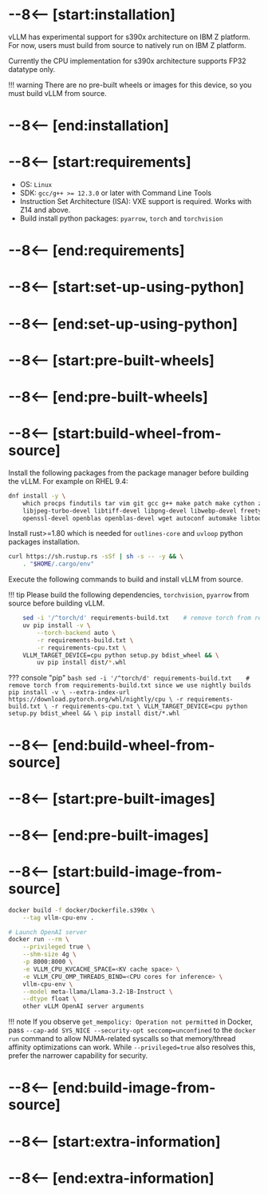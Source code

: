 # --8<-- [start:installation]

vLLM has experimental support for s390x architecture on IBM Z platform. For now, users must build from source to natively run on IBM Z platform.

Currently the CPU implementation for s390x architecture supports FP32 datatype only.

!!! warning
    There are no pre-built wheels or images for this device, so you must build vLLM from source.

# --8<-- [end:installation]
# --8<-- [start:requirements]

- OS: `Linux`
- SDK: `gcc/g++ >= 12.3.0` or later with Command Line Tools
- Instruction Set Architecture (ISA): VXE support is required. Works with Z14 and above.
- Build install python packages: `pyarrow`, `torch` and `torchvision`

# --8<-- [end:requirements]
# --8<-- [start:set-up-using-python]

# --8<-- [end:set-up-using-python]
# --8<-- [start:pre-built-wheels]

# --8<-- [end:pre-built-wheels]
# --8<-- [start:build-wheel-from-source]

Install the following packages from the package manager before building the vLLM. For example on RHEL 9.4:

```bash
dnf install -y \
    which procps findutils tar vim git gcc g++ make patch make cython zlib-devel \
    libjpeg-turbo-devel libtiff-devel libpng-devel libwebp-devel freetype-devel harfbuzz-devel \
    openssl-devel openblas openblas-devel wget autoconf automake libtool cmake numactl-devel
```

Install rust>=1.80 which is needed for `outlines-core` and `uvloop` python packages installation.

```bash
curl https://sh.rustup.rs -sSf | sh -s -- -y && \
    . "$HOME/.cargo/env"
```

Execute the following commands to build and install vLLM from source.

!!! tip
    Please build the following dependencies, `torchvision`, `pyarrow` from source before building vLLM.

```bash
    sed -i '/^torch/d' requirements-build.txt    # remove torch from requirements-build.txt since we use nightly builds
    uv pip install -v \
        --torch-backend auto \
        -r requirements-build.txt \
        -r requirements-cpu.txt \
    VLLM_TARGET_DEVICE=cpu python setup.py bdist_wheel && \
        uv pip install dist/*.whl
```

??? console "pip"
    ```bash
        sed -i '/^torch/d' requirements-build.txt    # remove torch from requirements-build.txt since we use nightly builds
        pip install -v \
            --extra-index-url https://download.pytorch.org/whl/nightly/cpu \
            -r requirements-build.txt \
            -r requirements-cpu.txt \
        VLLM_TARGET_DEVICE=cpu python setup.py bdist_wheel && \
            pip install dist/*.whl
    ```

# --8<-- [end:build-wheel-from-source]
# --8<-- [start:pre-built-images]

# --8<-- [end:pre-built-images]
# --8<-- [start:build-image-from-source]

```bash
docker build -f docker/Dockerfile.s390x \
    --tag vllm-cpu-env .

# Launch OpenAI server
docker run --rm \
    --privileged true \
    --shm-size 4g \
    -p 8000:8000 \
    -e VLLM_CPU_KVCACHE_SPACE=<KV cache space> \
    -e VLLM_CPU_OMP_THREADS_BIND=<CPU cores for inference> \
    vllm-cpu-env \
    --model meta-llama/Llama-3.2-1B-Instruct \
    --dtype float \
    other vLLM OpenAI server arguments
```

!!! note
    If you observe `get_mempolicy: Operation not permitted` in Docker, pass `--cap-add SYS_NICE --security-opt seccomp=unconfined` to the `docker run` command to allow NUMA-related syscalls so that memory/thread affinity optimizations can work. While `--privileged=true` also resolves this, prefer the narrower capability for security.

# --8<-- [end:build-image-from-source]
# --8<-- [start:extra-information]
# --8<-- [end:extra-information]
